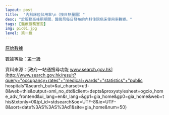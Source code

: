 ```yaml
---
layout: post
title:  "內科床位佔用率\n（按日熱量圖）"
desc: "於服務高峰期期間，醫管局每日發布的內科住院病床使用率數據。"
tags: [醫療服務實況]
img: pic01.jpg
level: 第一級
---
```


<script src='https://tmroyal.github.io/Chart.HeatMap/Chart.HeatMap.S.min.js'></script>

<canvas id="container" style="min-height: {{ site.data.MEDOCCUPANCY | size | minus: 1 | times: 29 | plus: 150 }}px; min-width: 440px; max-width: 880px; margin: 0 auto"></canvas>


[原始數據](https://docs.google.com/spreadsheets/d/e/2PACX-1vRpbqc-2MwM-s9JtgXKFbfNmNOaTkve2rPmUxZvMoiJdYTJENStLX1W6i47mb-RURj3Or2oXRjPLhgD/pubhtml?gid=0&amp;single=true&amp;widget=true&amp;headers=false)

數據等級：[第一級](/faq/#datalevel)

資料來源：[政府一站通搜尋功能 www.search.gov.hk](http://www.search.gov.hk/result?query="occupancy+rates"+"medical+wards"+"statistics"+"public hospitals"&search_but=&ui_charset=utf-8&web=this&output=xml_no_dtd&client=depts&proxystylesheet=ogcio_home_adv_frontend&ui_lang=en&r_lang=&gp1=gia_home&gp0=gia_home&web=this&txtonly=0&tpl_id=stdsearch&oe=UTF-8&ie=UTF-8&sort=date%3AS%3AS%3Ad1&site=gia_home&num=50)
  
<script>
  function ctx(elementId){
    return document.getElementById(elementId).getContext('2d');
  }

  // completely arbitrary data
  var data = {{ site.data.MEDOCCUPANCY | jsonify }};
  var matrixData = {};
  
  for (var i in data){
    if (i == 0){
      var labels = data[i];
      labels.splice(0,1);
      matrixData.labels = labels;
      matrixData.datasets = [];
    }else{
      var occupancies = data[data.length-i]; // invert order
      var label = occupancies.splice(0,1);
      for (var j in occupancies){
        occupancies[j] = parseInt(occupancies[j].match(/([0-9]*)/g)[0]);
        if (!occupancies[j])
          occupancies[j] = 0;
      }
      matrixData.datasets.push({
        label: label,
        data: occupancies
      })
      console.log(occupancies);
    }
      
      if (i > 60) // too many entries already
        break;  //abort
  }

  var sampleChart = new Chart(ctx('container')).HeatMap(matrixData, {
    responsive: false,
    labelScale: 0.6,
    rounded: false,
    scales: {
      xAxes:[{ position: 'top' }]
    }
  });
</script>
